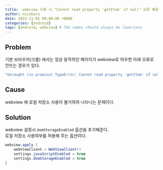 ```yaml
---
title:  webview 사용 시 "Cannot read property 'getItem' of null" 오류 해결하기
author: niceharu
date: 2022-11-01 09:00:00 +0800
categories: [android]
tags: [android, webview] # TAG names should always be lowercase
---
```


## Problem
기본 브라우저(크롬) 에서는 정상 동작하던 페이지가 webview로 띄우면 아래 오류로 안뜨는 경우가 있다.

```bash
"Uncaught (in promise) TypeError: Cannot read property 'getItem' of null" 
```

## Cause
webview 에 로컬 저장소 사용이 불가하여 나타나는 문제이다.

## Solution
webview 설정시 `domStorageEnabled` 옵션을 추가해준다.  
로컬 저장소 사용여부를 허용해 주는 옵션이다.

```java
webview.apply {
    webViewClient = WebViewClient()
    settings.javaScriptEnabled = true
    settings.domStorageEnabled = true
}
```